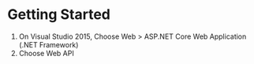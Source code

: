 # Getting Started

1. On Visual Studio 2015, Choose Web > ASP.NET Core Web Application (.NET Framework)
2. Choose Web API
